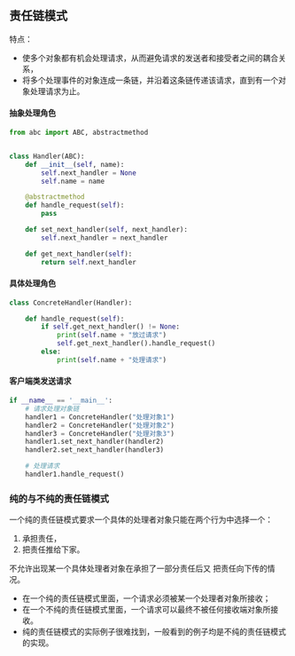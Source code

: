 ## 责任链模式

特点：
- 使多个对象都有机会处理请求，从而避免请求的发送者和接受者之间的耦合关系，
- 将多个处理事件的对象连成一条链，并沿着这条链传递该请求，直到有一个对象处理请求为止。


#### 抽象处理角色
```python
from abc import ABC, abstractmethod


class Handler(ABC):
	def __init__(self, name):
		self.next_handler = None
		self.name = name

	@abstractmethod
	def handle_request(self):
		pass

	def set_next_handler(self, next_handler):
		self.next_handler = next_handler

	def get_next_handler(self):
		return self.next_handler


```

#### 具体处理角色
```python
class ConcreteHandler(Handler):

	def handle_request(self):
		if self.get_next_handler() != None:
			print(self.name + "放过请求")
			self.get_next_handler().handle_request()
		else:
			print(self.name + "处理请求")

```

#### 客户端类发送请求
```python
if __name__ == '__main__':
	# 请求处理对象链
	handler1 = ConcreteHandler("处理对象1")
	handler2 = ConcreteHandler("处理对象2")
	handler3 = ConcreteHandler("处理对象3")
	handler1.set_next_handler(handler2)
	handler2.set_next_handler(handler3)

	# 处理请求
	handler1.handle_request()

```

### 纯的与不纯的责任链模式
一个纯的责任链模式要求一个具体的处理者对象只能在两个行为中选择一个：
1. 承担责任，
2. 把责任推给下家。

不允许出现某一个具体处理者对象在承担了一部分责任后又 把责任向下传的情况。


- 在一个纯的责任链模式里面，一个请求必须被某一个处理者对象所接收；
- 在一个不纯的责任链模式里面，一个请求可以最终不被任何接收端对象所接收。
- 纯的责任链模式的实际例子很难找到，一般看到的例子均是不纯的责任链模式的实现。



